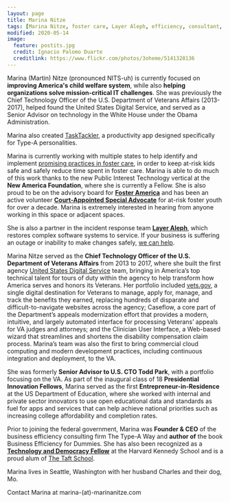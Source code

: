 ```yaml
---
layout: page
title: Marina Nitze
tags: [Marina Nitze, foster care, Layer Aleph, efficiency, consultant, productivity, Veterans Affairs, VA, CTO, Chief Technology Officer]
modified: 2020-05-14
image:
  feature: postits.jpg
  credit: Ignacio Palomo Duarte
  creditlink: https://www.flickr.com/photos/3oheme/5141328136
---
```



Marina (Martin) Nitze (pronounced NITS-uh) is currently focused on **improving America's child welfare system**, while also **helping organizations solve mission-critical IT challenges**. She was previously the Chief Technology Officer of the U.S. Department of Veterans Affairs (2013-2017), helped found the United States Digital Service, and served as a Senior Advisor on technology in the White House under the Obama Administration.

Marina also created [TaskTackler](https://www.tasktackler.com/), a productivity app designed specifically for Type-A personalities.

Marina is currently working with multiple states to help identify and implement [promising practices in foster care](https://www.childwelfareplaybook.com), in order to keep at-risk kids safe and safely reduce time spent in foster care. Marina is able to do much of this work thanks to the new Public Interest Technology vertical at the **New America Foundation**, where she is currently a Fellow. She is also proud to be on the advisory board for [**Foster America**](https://www.foster-america.org) and has been an active volunteer [**Court-Appointed Special Advocate**](http://www.casaforchildren.org/) for at-risk foster youth for over a decade. Marina is extremely interested in hearing from anyone working in this space or adjacent spaces.

She is also a partner in the incident response team [**Layer Aleph**](https://www.layeraleph.com), which restores complex software systems to service. If your business is suffering an outage or inability to make changes safely, [we can help](https://www.layeraleph.com).


Marina Nitze served as the **Chief Technology Officer of the U.S. Department of Veterans Affairs** from 2013 to 2017, where she built the first agency [United States Digital Service](https://www.usds.gov) team, bringing in America’s top technical talent for tours of duty within the agency to help transform how America serves and honors its Veterans. Her portfolio included [vets.gov](https://www.vets.gov), a single digital destination for Veterans to manage, apply for, manage, and track the benefits they earned, replacing hundreds of disparate and difficult-to-navigate websites across the agency; Caseflow, a core part of the Department’s appeals modernization effort that provides a modern, intuitive, and largely automated interface for processing Veterans’ appeals for VA judges and attorneys; and the Clinician User Interface, a Web-based wizard that streamlines and shortens the disability compensation claim process. Marina’s team was also the first to bring commercial cloud computing and modern development practices, including continuous integration and deployment, to the VA.

She was formerly **Senior Advisor to U.S. CTO Todd Park**, with a portfolio focusing on the VA. As part of the inaugural class of 18 **Presidential Innovation Fellows**, Marina served as the first **Entrepreneur-in-Residence** at the US Department of Education, where she worked with internal and private sector innovators to use open educational data and standards as fuel for apps and services that can help achieve national priorities such as increasing college affordability and completion rates. 

Prior to joining the federal government, Marina was **Founder & CEO** of the business efficiency consulting firm The Type-A Way and **author of** the book Business Efficiency for Dummies. She has also been recognized as a [**Technology and Democracy Fellow**](https://ash.harvard.edu/technology-and-democracy-fellowship) at the Harvard Kennedy School and is a proud alum of [The Taft School](https://www.taftschool.org).

Marina lives in Seattle, Washington with her husband Charles and their dog, Mo.

Contact Marina at marina-(at)-marinanitze.com

